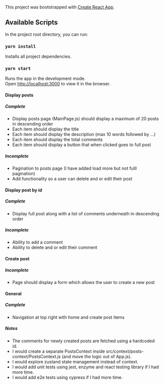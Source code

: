 This project was bootstrapped with [Create React App](https://github.com/facebook/create-react-app).

## Available Scripts

In the project root directory, you can run:

### `yarn install`

Installs all project dependencies.

### `yarn start`

Runs the app in the development mode.<br />
Open [http://localhost:3000](http://localhost:3000) to view it in the browser.

#### Display posts

##### Complete

- Display posts page (MainPage.js) should display a maximum of 20 posts in descending order
- Each item should display the title
- Each item should display the description (max 10 words followed by ...)
- Each item should display the total comments
- Each item should display a button that when clicked goes to full post

##### Incomplete

- Pagination to posts page (I have added load more but not fulll pagination)
- Add functionality so a user can delete and or edit their post

#### Display post by id

##### Complete

- Display full post along with a list of comments underneath in descending order

##### Incomplete

- Ability to add a comment
- Ability to delete and or edit their comment

#### Create post

##### Incomplete

- Page should display a form which allows the user to create a new post

#### General

##### Complete

- Navigation at top right with home and create post items

##### Notes

- The comments for newly created posts are fetched using a hardcoded id.
- I would create a separate PostsContext inside src/context/posts-context/PostsContext.js (and move the logic out of App.js).
- I would explore zustand state management instead of context.
- I would add unit tests using jest, enzyme and react testing library if I had more time.
- I would add e2e tests using cypress if I had more time.
